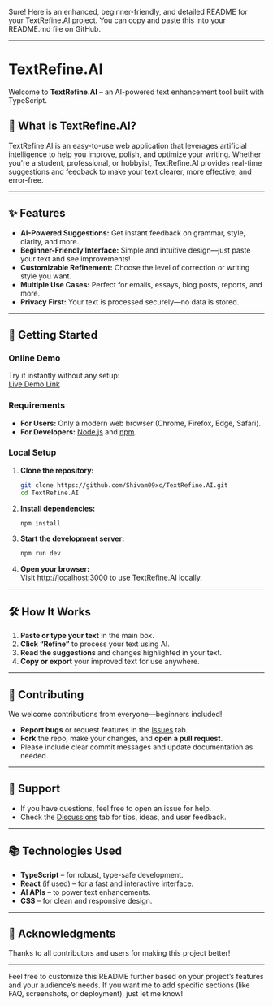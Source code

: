 Sure! Here is an enhanced, beginner-friendly, and detailed README for your TextRefine.AI project. You can copy and paste this into your README.md file on GitHub.

---

# TextRefine.AI

Welcome to **TextRefine.AI** – an AI-powered text enhancement tool built with TypeScript.

## 🌟 What is TextRefine.AI?

TextRefine.AI is an easy-to-use web application that leverages artificial intelligence to help you improve, polish, and optimize your writing. Whether you're a student, professional, or hobbyist, TextRefine.AI provides real-time suggestions and feedback to make your text clearer, more effective, and error-free.

---

## ✨ Features

- **AI-Powered Suggestions:** Get instant feedback on grammar, style, clarity, and more.
- **Beginner-Friendly Interface:** Simple and intuitive design—just paste your text and see improvements!
- **Customizable Refinement:** Choose the level of correction or writing style you want.
- **Multiple Use Cases:** Perfect for emails, essays, blog posts, reports, and more.
- **Privacy First:** Your text is processed securely—no data is stored.

---

## 🚀 Getting Started

### Online Demo

Try it instantly without any setup:  
[Live Demo Link](https://9000-firebase-studio-1746696016037.cluster-44kx2eiocbhe2tyk3zoyo3ryuo.cloudworkstations.dev/)

### Requirements

- **For Users:** Only a modern web browser (Chrome, Firefox, Edge, Safari).
- **For Developers:** [Node.js](https://nodejs.org/) and [npm](https://www.npmjs.com/).

### Local Setup

1. **Clone the repository:**
   ```bash
   git clone https://github.com/Shivam09xc/TextRefine.AI.git
   cd TextRefine.AI
   ```
2. **Install dependencies:**
   ```bash
   npm install
   ```
3. **Start the development server:**
   ```bash
   npm run dev
   ```
4. **Open your browser:**  
   Visit [http://localhost:3000](http://localhost:3000) to use TextRefine.AI locally.

---

## 🛠️ How It Works

1. **Paste or type your text** in the main box.
2. **Click “Refine”** to process your text using AI.
3. **Read the suggestions** and changes highlighted in your text.
4. **Copy or export** your improved text for use anywhere.

---

## 🤝 Contributing

We welcome contributions from everyone—beginners included!

- **Report bugs** or request features in the [Issues](https://github.com/Shivam09xc/TextRefine.AI/issues) tab.
- **Fork** the repo, make your changes, and **open a pull request**.
- Please include clear commit messages and update documentation as needed.

---

## 💬 Support

- If you have questions, feel free to open an issue for help.
- Check the [Discussions](https://github.com/Shivam09xc/TextRefine.AI/discussions) tab for tips, ideas, and user feedback.

---

## 📚 Technologies Used

- **TypeScript** – for robust, type-safe development.
- **React** (if used) – for a fast and interactive interface.
- **AI APIs** – to power text enhancements.
- **CSS** – for clean and responsive design.

---

## 🙏 Acknowledgments

Thanks to all contributors and users for making this project better!

---

Feel free to customize this README further based on your project’s features and your audience’s needs. If you want me to add specific sections (like FAQ, screenshots, or deployment), just let me know!
